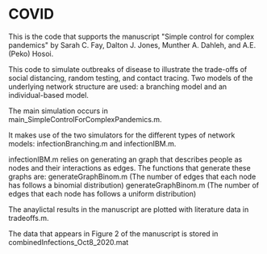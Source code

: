# COVID
This is the code that supports the manuscript "Simple control for complex pandemics" by Sarah C. Fay, Dalton J. Jones, Munther A. Dahleh, and A.E. (Peko) Hosoi.

This code to simulate outbreaks of disease to illustrate the trade-offs of social distancing, random testing, and contact tracing. 
Two models of the underlying network structure are used: a branching model and an individual-based model.

The main simulation occurs in main_SimpleControlForComplexPandemics.m.

It makes use of the two simulators for the different types of network models: infectionBranching.m and infectionIBM.m.

infectionIBM.m relies on generating an graph that describes people as nodes and their interactions as edges. The functions that generate these graphs are:
  generateGraphBinom.m  (The number of edges that each node has follows a binomial distribution)
  generateGraphBinom.m  (The number of edges that each node has follows a uniform distribution)
  
The anaylictal results in the manuscript are plotted with literature data in tradeoffs.m.

The data that appears in Figure 2 of the manuscript is stored in combinedInfections_Oct8_2020.mat

